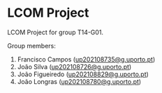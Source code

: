# LCOM Project

LCOM Project for group T14-G01.

Group members:

1. Francisco Campos (up202108735@g.uporto.pt)
2. João Silva (up202108726@g.uporto.pt)
3. João Figueiredo (up202108829@g.uporto.pt)
4. João Longras (up202108780@g.uporto.pt)

